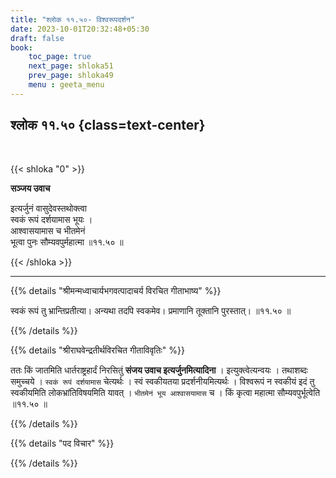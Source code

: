 ```yaml
---
title: "श्लोक ११.५०- विश्वरूपदर्शन"
date: 2023-10-01T20:32:48+05:30
draft: false
book:
    toc_page: true
    next_page: shloka51
    prev_page: shloka49
    menu : geeta_menu
---
```




## श्लोक ११.५० {class=text-center}

<br/>

{{< shloka  "0"  >}}

**सञ्जय उवाच**

इत्यर्जुनं वासुदेवस्तथोक्त्वा  
स्वकं रूपं दर्शयामास भूयः ।    
आश्वासयामास च भीतमेनं  
भूत्वा पुनः सौम्यवपुर्महात्मा ॥११.५० ॥

{{< /shloka >}}

---


{{% details "श्रीमन्मध्वाचार्यभगवत्पादाचर्य विरचित  गीताभाष्य" %}}

स्वकं रूपं तु भ्रान्तिप्रतीत्या। अन्यथा तदपि स्वकमेव। 
प्रमाणानि तूक्तानि पुरस्तात्। ॥११.५० ॥

{{% /details %}}



{{% details "श्रीराघवेन्द्रतीर्थविरचित गीताविवृतिः" %}}

ततः किं जातमिति धार्तराष्ट्रहार्दं निरसितुं 
**संजय उवाच इत्यर्जुनमित्यादिना** । 
इत्युक्त्वेत्यन्वयः । तथाशब्दः समुच्चये । 
`स्वकं रूपं दर्शयामास` चेत्यर्थः । 
स्वं स्वकीयतया प्रदर्शनीयमित्यर्थः । 
विश्वरूपं न स्वकीयं 
इदं तु स्वकीयमिति लोकभ्रांतिविषयमिति यावत्‌ । 
`भीतमेनं भूय आश्वासयामास` च । 
किं कृत्वा महात्मा सौम्यवपुर्भूत्वेति ॥११.५० ॥

{{% /details %}}



{{% details "पद विचार" %}}


{{% /details %}}
